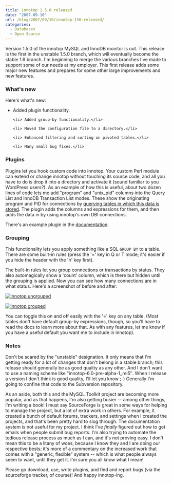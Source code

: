 ```yaml
---
title: innotop 1.5.0 released
date: "2007-09-10"
url: /blog/2007/09/10/innotop-150-released/
categories:
  - Databases
  - Open Source
---
```


<p>Version 1.5.0 of the innotop MySQL and InnoDB monitor is out.  This release is the first in the unstable 1.5.0 branch, which will eventually become the stable 1.6 branch.  I'm beginning to merge the various branches I've made to support some of our needs at my employer.  This first release adds some major new features and prepares for some other large improvements and new features.</p>

<h3>What's new</h3>

<p>Here's what's new:</p>

<ul>
	<li> Added plugin functionality.</li>

	<li> Added group-by functionality.</li>

	<li> Moved the configuration file to a directory.</li>

	<li> Enhanced filtering and sorting on pivoted tables.</li>

	<li> Many small bug fixes.</li>
</ul>

<h3>Plugins</h3>

<p>Plugins let you hook custom code into innotop.  Your custom Perl module can extend or change innotop without touching its source code, and all you have to do is drop it into a directory and activate it (sound familiar to you WordPress users?).  As an example of how this is useful, about two dozen lines of code lets me add "program" and "unix_pid" columns into the Query List and InnoDB Transaction List modes.  These show the originating program and PID for connections by <a href="http://www.xaprb.com/blog/2006/07/23/how-to-track-what-owns-a-mysql-connection/">querying tables in which this data is stored</a>.  The plugin adds the columns and expressions for them, and then adds the data in by using innotop's own DBI connections.</p>

<p>There's an example plugin in the <a href="http://code.google.com/p/innotop/">documentation</a>.</p>

<h3>Grouping</h3>

<p>This functionality lets you apply something like a SQL <code>GROUP BY</code> to a table.  There are some built-in rules (press the '=' key in Q or T mode; it's easier if you hide the header with the 'h' key first).</p>

<p>The built-in rules let you group connections or transactions by status.  They also automagically show a 'count' column, which is there but hidden until the grouping is applied.  Now you can see how many connections are in what status.  Here's a screenshot of before and after:</p>

<p><a href='http://www.xaprb.com/media/2007/09/innotop-q-ungrouped.png' title='innotop ungrouped'><img src='http://www.xaprb.com/media/2007/09/innotop-q-ungrouped.thumbnail.png' alt='innotop ungrouped' /></a></p>

<p><a href='http://www.xaprb.com/media/2007/09/innotop-q-grouped.png' title='innotop grouped'><img src='http://www.xaprb.com/media/2007/09/innotop-q-grouped.thumbnail.png' alt='innotop grouped' /></a></p>

<p>You can toggle this on and off easily with the '=' key on any table.   (Most tables don't have default group-by expressions, though, so you'll have to read the docs to learn more about that.  As with any features, let me know if you have a useful default you want me to include in innotop).</p>

<h3>Notes</h3>

<p>Don't be scared by the "unstable" designation.  It only means that I'm getting ready for a lot of changes that don't belong in a stable branch; this release should generally be as good quality as any other.  And I don't want to use a naming scheme like "innotop-6.0-pre-alpha-1_rel5&#8243;.  When I release a version I don't think is good quality, I'll let you know ;-)  Generally I'm going to confine that code to the Subversion repository.</p>

<p>As an aside, both this and the MySQL Toolkit project are becoming more popular, and as that happens, I'm also getting busier -- among other things, I'm writing a book!  I must say SourceForge is great in some ways for helping to manage the project, but a lot of extra work in others.  For example, it created a bunch of default forums, trackers, and settings when I created the projects, and that's been pretty hard to slog through.   The documentation system is not useful for my project.   I think I've <em>finally</em> figured out how to get emails when people submit bug reports.  I'm also trying to automate the tedious release process as much as I can, and it's not proving easy.  I don't mean this to be a litany of woes, because I know they and I are doing our respective bests; it's more of a commentary on the increased work that comes with a "generic, flexible" system -- which is what people always seem to want, until they get it.  I'm sure you all know what I mean!</p>

<p>Please go download, use, write plugins, and find and report bugs (via the sourceforge tracker, of course)!  And happy innotop-ing.</p>
